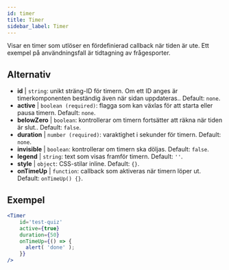 ```yaml
---
id: timer 
title: Timer
sidebar_label: Timer
---
```


Visar en timer som utlöser en fördefinierad callback när tiden är ute. Ett exempel på användningsfall är tidtagning av frågesporter.

## Alternativ

* __id__ | `string`: unikt sträng-ID för timern. Om ett ID anges är timerkomponenten beständig även när sidan uppdateras.. Default: `none`.
* __active__ | `boolean (required)`: flagga som kan växlas för att starta eller pausa timern. Default: `none`.
* __belowZero__ | `boolean`: kontrollerar om timern fortsätter att räkna när tiden är slut.. Default: `false`.
* __duration__ | `number (required)`: varaktighet i sekunder för timern. Default: `none`.
* __invisible__ | `boolean`: kontrollerar om timern ska döljas. Default: `false`.
* __legend__ | `string`: text som visas framför timern. Default: `''`.
* __style__ | `object`: CSS-stilar inline. Default: `{}`.
* __onTimeUp__ | `function`: callback som aktiveras när timern löper ut. Default: `onTimeUp() {}`.


## Exempel

```jsx live
<Timer 
    id='test-quiz'
    active={true} 
    duration={50} 
    onTimeUp={() => {
      alert( 'done' );
    }}
/>
```

